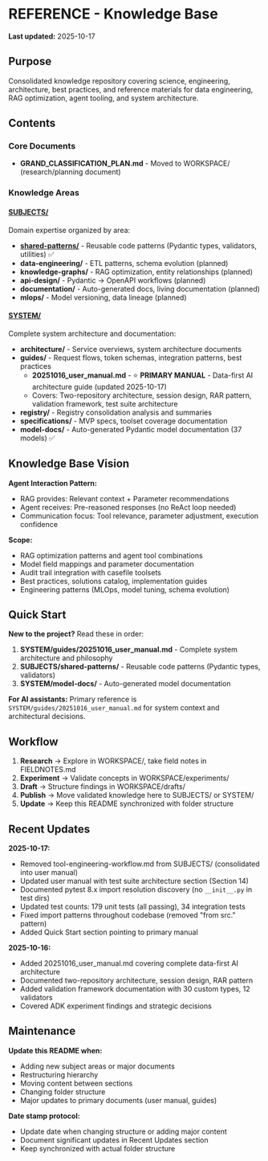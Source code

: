 # REFERENCE - Knowledge Base

**Last updated:** 2025-10-17

## Purpose

Consolidated knowledge repository covering science, engineering, architecture, best practices, and reference materials for data engineering, RAG optimization, agent tooling, and system architecture.

## Contents

### Core Documents
- **GRAND_CLASSIFICATION_PLAN.md** - Moved to WORKSPACE/ (research/planning document)

### Knowledge Areas

#### [SUBJECTS/](SUBJECTS/)
Domain expertise organized by area:
- **[shared-patterns/](SUBJECTS/shared-patterns/)** - Reusable code patterns (Pydantic types, validators, utilities) ✅
- **data-engineering/** - ETL patterns, schema evolution (planned)
- **knowledge-graphs/** - RAG optimization, entity relationships (planned)
- **api-design/** - Pydantic → OpenAPI workflows (planned)
- **documentation/** - Auto-generated docs, living documentation (planned)
- **mlops/** - Model versioning, data lineage (planned)

#### [SYSTEM/](SYSTEM/)
Complete system architecture and documentation:
- **architecture/** - Service overviews, system architecture documents
- **guides/** - Request flows, token schemas, integration patterns, best practices
  - **20251016_user_manual.md** - ⭐ **PRIMARY MANUAL** - Data-first AI architecture guide (updated 2025-10-17)
  - Covers: Two-repository architecture, session design, RAR pattern, validation framework, test suite architecture
- **registry/** - Registry consolidation analysis and summaries
- **specifications/** - MVP specs, toolset coverage documentation
- **model-docs/** - Auto-generated Pydantic model documentation (37 models) ✅

## Knowledge Base Vision

**Agent Interaction Pattern:**
- RAG provides: Relevant context + Parameter recommendations
- Agent receives: Pre-reasoned responses (no ReAct loop needed)
- Communication focus: Tool relevance, parameter adjustment, execution confidence

**Scope:**
- RAG optimization patterns and agent tool combinations
- Model field mappings and parameter documentation
- Audit trail integration with casefile toolsets
- Best practices, solutions catalog, implementation guides
- Engineering patterns (MLOps, model tuning, schema evolution)

## Quick Start

**New to the project?** Read these in order:
1. **SYSTEM/guides/20251016_user_manual.md** - Complete system architecture and philosophy
2. **SUBJECTS/shared-patterns/** - Reusable code patterns (Pydantic types, validators)
3. **SYSTEM/model-docs/** - Auto-generated model documentation

**For AI assistants:** Primary reference is `SYSTEM/guides/20251016_user_manual.md` for system context and architectural decisions.

## Workflow

1. **Research** → Explore in WORKSPACE/, take field notes in FIELDNOTES.md
2. **Experiment** → Validate concepts in WORKSPACE/experiments/
3. **Draft** → Structure findings in WORKSPACE/drafts/
4. **Publish** → Move validated knowledge here to SUBJECTS/ or SYSTEM/
5. **Update** → Keep this README synchronized with folder structure

## Recent Updates

**2025-10-17:**
- Removed tool-engineering-workflow.md from SUBJECTS/ (consolidated into user manual)
- Updated user manual with test suite architecture section (Section 14)
- Documented pytest 8.x import resolution discovery (no `__init__.py` in test dirs)
- Updated test counts: 179 unit tests (all passing), 34 integration tests
- Fixed import patterns throughout codebase (removed "from src." pattern)
- Added Quick Start section pointing to primary manual

**2025-10-16:**
- Added 20251016_user_manual.md covering complete data-first AI architecture
- Documented two-repository architecture, session design, RAR pattern
- Added validation framework documentation with 30 custom types, 12 validators
- Covered ADK experiment findings and strategic decisions

## Maintenance

**Update this README when:**
- Adding new subject areas or major documents
- Restructuring hierarchy
- Moving content between sections
- Changing folder structure
- Major updates to primary documents (user manual, guides)

**Date stamp protocol:**
- Update date when changing structure or adding major content
- Document significant updates in Recent Updates section
- Keep synchronized with actual folder structure
